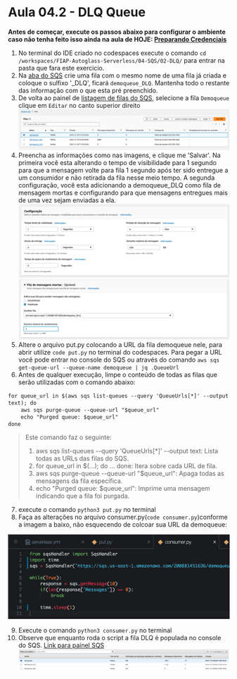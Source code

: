 # Aula 04.2 - DLQ Queue

**Antes de começar, execute os passos abaixo para configurar o ambiente caso não tenha feito isso ainda na aula de HOJE: [Preparando Credenciais](../../01-create-codespaces/Inicio-de-aula.md)**

1. No terminal do IDE criado no codespaces execute o comando `cd /workspaces/FIAP-Autoglass-Serverless/04-SQS/02-DLQ/` para entrar na pasta que fara este exercicio.
2. Na [aba do SQS](https://us-east-1.console.aws.amazon.com/sqs/v3/home?region=us-east-1#/create-queue) crie uma fila com o mesmo nome de uma fila já criada e coloque o sulfixo '_DLQ', ficará `demoqueue_DLQ`. Mantenha todo o restante das informação com o que esta pré preenchido.
3. De volta ao painel de [listagem de filas do SQS](https://us-east-1.console.aws.amazon.com/sqs/v3/home?region=us-east-1#/queues), selecione a fila `Demoqueue` clique em `Editar` no canto superior direito
![img/dlq-01.png](img/dlq-01.png)
4. Preencha as informações como nas imagens, e clique me 'Salvar'. Na primeira você esta alterando o tempo de visibilidade para 1 segundo para que a mensagem volte para fila 1 segundo após ter sido entregue a um consumidor e não retirada da fila nesse meio tempo. A segunda configuração, você esta adicionando a demoqueue_DLQ como fila de mensagem mortas e configurando para que mensagens entregues mais de uma vez sejam enviadas a ela.
![img/dlq-02.png](img/dlq-02.png)
![img/dlq-02-1.png](img/dlq-02-1.png)
5. Altere o arquivo put.py colocando a URL da fila demoqueue nele, para abrir utilize `code put.py` no terminal do codespaces. Para pegar a URL você pode entrar no console do SQS ou através do comando `aws sqs get-queue-url --queue-name demoqueue | jq .QueueUrl`
6. Antes de qualquer execução, limpe o conteúdo de todas as filas que serão utilizadas com o comando abaixo:
``` shell
for queue_url in $(aws sqs list-queues --query 'QueueUrls[*]' --output text); do
    aws sqs purge-queue --queue-url "$queue_url"
    echo "Purged queue: $queue_url"
done
```

<blockquote>
Este comando faz o seguinte:

1. aws sqs list-queues --query 'QueueUrls[*]' --output text: Lista todas as URLs das filas do SQS.
2. for queue_url in $(...); do ... done: Itera sobre cada URL de fila.
3. aws sqs purge-queue --queue-url "$queue_url": Apaga todas as mensagens da fila específica.
4. echo "Purged queue: $queue_url": Imprime uma mensagem indicando que a fila foi purgada.
</blockquote>

7. execute o comando `python3 put.py` no terminal
8. Faça as alterações no arquivo consumer.py(`code consumer.py`)conforme a imagem a baixo, não esquecendo de colcoar sua URL da demoqueue:

![img/dlq-03.png](img/dlq-03.png)

9. Execute o comando `python3 consumer.py` no terminal
10. Observe que enquanto roda o script a fila DLQ é populada no console do SQS. [Link para painel SQS](https://console.aws.amazon.com/sqs/v2/home?region=us-east-1#/queues)
    ![img/dlq-04.png](img/dlq-04.png)